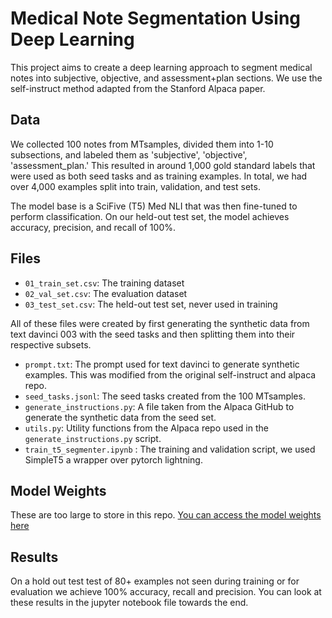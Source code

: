 # Medical Note Segmentation Using Deep Learning

This project aims to create a deep learning approach to segment medical notes into subjective, objective, and assessment+plan sections. We use the self-instruct method adapted from the Stanford Alpaca paper.

## Data

We collected 100 notes from MTsamples, divided them into 1-10 subsections, and labeled them as 'subjective', 'objective', 'assessment_plan.' This resulted in around 1,000 gold standard labels that were used as both seed tasks and as training examples. In total, we had over 4,000 examples split into train, validation, and test sets.

The model base is a SciFive (T5) Med NLI that was then fine-tuned to perform classification. On our held-out test set, the model achieves accuracy, precision, and recall of 100%.

## Files

- `01_train_set.csv`: The training dataset
- `02_val_set.csv`: The evaluation dataset
- `03_test_set.csv`: The held-out test set, never used in training

All of these files were created by first generating the synthetic data from text davinci 003 with the seed tasks and then splitting them into their respective subsets.

- `prompt.txt`: The prompt used for text davinci to generate synthetic examples. This was modified from the original self-instruct and alpaca repo.
- `seed_tasks.jsonl`: The seed tasks created from the 100 MTsamples.
- `generate_instructions.py`: A file taken from the Alpaca GitHub to generate the synthetic data from the seed set.
- `utils.py`: Utility functions from the Alpaca repo used in the `generate_instructions.py` script.
- `train_t5_segmenter.ipynb` : The training and validation script, we used SimpleT5 a wrapper over pytorch lightning.

## Model Weights
These are too large to store in this repo.
[You can access the model weights here](https://huggingface.co/kswanjitsu/medical_note_segmenter)

## Results
On a hold out test test of 80+ examples not seen during training or for evaluation we achieve 100% accuracy, recall and precision.
You can look at these results in the jupyter notebook file towards the end.
